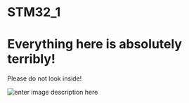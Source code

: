 # STM32_1
Everything here is absolutely terribly!
===================
Please do not look inside!


![enter image description here](https://i.pinimg.com/236x/a4/be/38/a4be386e607995393685aa0d69034b94--sad-collection.jpg)
